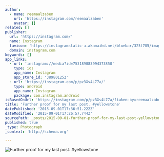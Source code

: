 ```yaml
---
author:
  - name: reemaalzaben
    url: 'https://instagram.com/reemaalzaben'
    avatar: {}
related: []
publisher:
  url: 'https://instagram.com/'
  name: Instagram
  favicon: 'https://instagramstatic-a.akamaihd.net/bluebar/325f785/images/ico/favicon.ico'
  domain: instagram.com
keywords: []
app_links:
  - url: 'instagram://media?id=753189083994373850'
    type: ios
    app_name: Instagram
    app_store_id: '389801252'
  - url: 'https://instagram.com/p/pz3Xs4L77a/'
    type: android
    app_name: Instagram
    package: com.instagram.android
isBasedOnUrl: 'https://instagram.com/p/pz3Xs4L77a/?taken-by=reemaalzaben'
title: 'Further proof for my last post. #yellowstone'
datePublished: '2015-09-01T17:36:51.222Z'
dateModified: '2015-09-01T17:26:57.744Z'
sourcePath: _posts/2015-09-01-further-proof-for-my-last-post-yellowstone.md
published: true
_type: Photograph
_context: 'http://schema.org'

---
```

![Further proof for my last post&period; &num;yellowstone](https://igcdn-photos-c-a.akamaihd.net/hphotos-ak-xaf1/t51.2885-15/e15/10502724_1434267843513130_454601941_n.jpg)